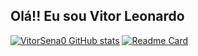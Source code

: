 ## Olá!! Eu sou Vitor Leonardo
[![VitorSena0 GitHub stats](https://github-readme-stats.vercel.app/api?username=VitorSena0&show_icons=true&theme=radical)](https://github.com/VitorSena0/github-readme-stats)
[![Readme Card](https://github-readme-stats.vercel.app/api/pin/?username=VitorSena0&repo=meu-repo)](https://github.com/VitorSena0/Libery_Project_JFB )

